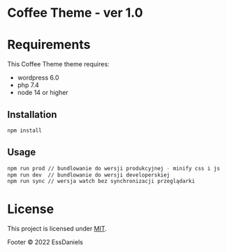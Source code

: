 # Coffee Theme - ver 1.0

# Requirements

This Coffee Theme theme requires:

- wordpress 6.0
- php 7.4
- node 14 or higher

## Installation

```bash
npm install
```

## Usage

```bash
npm run prod // bundlowanie do wersji produkcyjnej - minify css i js
npm run dev  // bundlowanie do wersji developerskiej
npm run sync // wersja watch bez synchronizacji przeglądarki
```

# License

This project is licensed under [MIT](https://github.com/jantimon/iconfont-webpack-plugin/blob/master/LICENSE).

Footer
© 2022 EssDaniels
